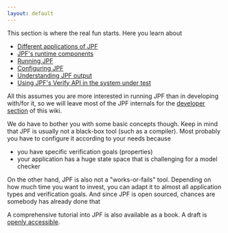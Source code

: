 ```yaml
---
layout: default
---
```


This section is where the real fun starts. Here you learn about

  - [Different applications of JPF](Different-applications-of-JPF)
  - [JPF's runtime components](Runtime-components-of-JPF)
  - [Running JPF](Running-JPF)
  - [Configuring JPF](Configuring-JPF)
  - [Understanding JPF output](Understanding-JPF-output)
  - [Using JPF's Verify API in the system under test](Verify-API-of-JPF)

All this assumes you are more interested in running JPF than in developing with/for it, so we will leave most of the JPF internals for the [developer section](Developer-guide) of this wiki. 

We do have to bother you with some basic concepts though. Keep in mind that JPF is usually not a black-box tool (such as a compiler). Most probably you have to configure it according to your needs because

  * you have specific verification goals (properties)
  * your application has a huge state space that is challenging for a model checker

On the other hand, JPF is also not a "works-or-fails" tool. Depending on how much time you want to invest, you can adapt it to almost all application types and verification goals. And since JPF is open sourced, chances are somebody has already done that

A comprehensive tutorial into JPF is also available as a book. A draft is [openly accessible](https://www.eecs.yorku.ca/course_archive/2020-21/W/4315/material/book.pdf).
